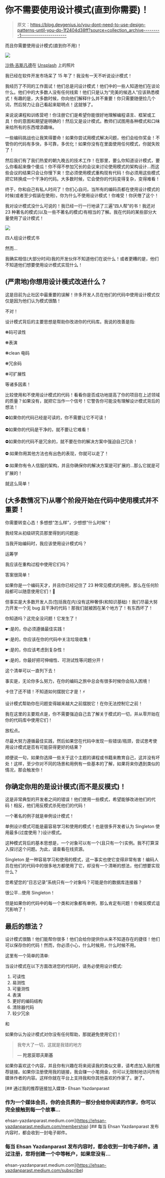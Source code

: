 # 你不需要使用设计模式(直到你需要)！

> 原文：<https://blog.devgenius.io/you-dont-need-to-use-design-patterns-until-you-do-1f2404d38ff?source=collection_archive---------1----------------------->

而且你需要使用设计模式(直到你不用)！

![](img/9be9d60a8a09f9fa896a33a93f3c46d7.png)

[沙扬·吉斯凡德](https://unsplash.com/@shayangh96?utm_source=medium&utm_medium=referral)在 [Unsplash](https://unsplash.com?utm_source=medium&utm_medium=referral) 上的照片

我已经在软件开发市场呆了 15 年了！我没有一天不听说设计模式！

我经历了不同的工作面试！他们总是问设计模式！他们中的一些人知道他们在谈论什么。他们中的大多数人没有任何线索！他们只是认为“完美的候选人”应该熟悉模式！有趣的是，大多数时候，你向他们解释什么并不重要！你只需要随便捡几个词，然后努力让自己看起来聪明点！这就够了。

来说说课程和训练营吧！你注册它们是希望你能很好地理解编程语言、框架或工具！你的意图和期望是明确的！然后又是设计模式。教师们试图用各种模式和口味来给所有的东西增添趣味。

一些编码挑战也让我笑得要命！如果你尝试用模式解决问题，他们会给你奖金！不管你的代码有多快，多可靠，多优化！如果你没有在里面使用任何模式，你就失败了！

然后我们有了我们热爱的朝九晚五的技术工作！在那里，要么你知道设计模式，要么你看起来像个傻瓜！你不得不参加冗长的会议来讨论使用模式的架构设计…而这些会议的结果只会让你慢下来！您必须使用模式重构现有代码！你必须用这些模式把它转换成一个干净的代码。大多数时候，它会使你的代码变得复杂，变得难看！

终于，你和自己有私人时间了！你扪心自问，当所有的编码员都在使用设计模式的时候(或者至少假装在使用)，你为什么不使用设计模式！你难受！你厌倦了这个！

我对设计模式没什么可说的！我已经一行一行地读了三遍“四人帮”的书！我还对 23 种著名的模式(以及一些不著名的模式)有相当的了解。我在代码的某些部分大量使用了设计模式！

![](img/ab75720ac56f1747b36bd486eef75c46.png)

四人组设计模式书

然而…

我确实相信(大部分时间)我的开发伙伴不知道他们在说什么！或者更糟的是，他们不知道他们想要使用设计模式实现什么！

## (严肃地)你想用设计模式改进什么？

这是目前为止社区中最重要的误解！许多开发人员在他们的代码中使用设计模式仅仅是因为他们认为模式很酷！

不对！

设计模式背后的主要思想是帮助你改进你的代码库。我说的改善是指:

❋码可读性

❋表演

❋clean 电码

❋冗余码

❋可扩展性

等诸多因素！

比较使用和不使用设计模式的代码！看看你是否成功地提高了你的项目在上述领域的质量？如果没有，就把它当作一个信号！它警告你可能没有理解设计模式背后的想法！

⛔如果你的代码已经是可读的，你不需要让它不可读！

⛔如果你的代码是干净的，就不要让它难看！

⛔如果你的代码不是冗余的，就不要在你的解决方案中强迫自己冗余！

⛔:如果你用其他方法也有出色的表现，你就可以走了！

⛔:如果你有令人信服的架构，并且你确保你的解决方案是可扩展的…那么它就是可扩展的！

就这么简单！

## (大多数情况下)从哪个阶段开始在代码中使用模式并不重要！

你需要转变心态！多想想“怎么样”，少想想“什么时候”！

我经常从初级研究员那里得到的问题是:

当我开始编码时，我应该使用设计模式吗？

运筹学

我应该在重构过程中使用它们吗？

答案很简单！

如果你是一个编码天才，并且你已经记住了 23 种常见模式的用例，那么在任何阶段都可以随意使用它们！👏

但事实是大多数开发人员(包括我在内)没有这种奢侈(和知识基础)！我们尽最大努力开发一个无 bug 且干净的代码！那我们就被困在某个地方了！有东西坏了！

你知道吗？这完全没问题！它发生了！

☛:是的，你必须遵循最佳实践！

☛:是的，你应该在你的代码中关注垃圾收集！

☛:是的，你应该考虑到复杂性！

☛:是的，你最好把可伸缩性、可测试性等问题分开！

这个清单可以一直列下去！

事实是，无论你多么努力，在你的编码之旅中总会有很多时候你会陷入困境！

卡住了还不错！不知道如何摆脱它才是！⚡️

设计模式帮助你在问题变得越来越大之前摆脱它！在你无法控制它之前！

我在这里的主要观点是，你不需要强迫自己去了解关于模式的一切，并从零开始在你的代码库中使用它们！

放松点。

尽最大努力遵循最佳实践，然后如果您在代码中发现一些错误/瓶颈，尝试思考使用设计模式是否有可能获得更好的结果？

顺便说一句，如果你选择一些关于这个主题的课程或书籍来教育自己，这并没有坏处！这样，至少你对不同的场景和用例有一些基本的了解，如果将来你遇到类似的情况，那会触发你！

## 你确定你用的是设计模式(而不是反模式)！

这是非常典型的开发者之间的错误！他们使用一些模式，希望能够改进他们的代码！相反，他们用反模式杀死他们的代码！

一个著名的例子就是单例设计模式！

单例设计模式可能是最容易学习和使用的模式！也是很多开发者认为 Singleton 使用最多(过度使用？)设计模式。

这种模式背后的基本思想是，一个对象可以有一个(且只有一个)实例。我不打算深入探讨这个问题。为此，请查看在线资源。

Singleton 是一种容易学习和使用的模式，这一事实也使它变得非常有害！编码人员在他们的代码中的很多地方都使用了它，却没有一个清晰的想法，他们想要实现什么？

您希望您的“日志记录”系统只有一个对象吗？可能是你的数据库连接器？

很公平…使用 Singleton！

但是如果你的代码中的每一个类和对象都有单例，那么肯定有问题！你被反模式诅咒影响了！

## 最后的想法？

设计模式很酷！他们能帮你很多！他们会给你提供你从来不知道存在的捷径！他们可以保存你的代码！然而，你必须小心，什么时候用，什么时候不用。

这里有一个简单的清单:

当设计模式在以下方面改进您的代码时，请务必使用设计模式:

1.  可读性
2.  易测性
3.  可量测性
4.  表演
5.  更好的编码结构
6.  清除器代码
7.  较少冗余

和

如果你认为设计模式对你没有任何帮助，那就避免使用它们！

> 我夸大了一切，这就是我错的地方
> 
> — **陀思妥耶夫斯基**

如果你喜欢这个内容，并且你有兴趣在将来阅读我的类似文章，请考虑加入我的推荐链接。如果你注册使用我的链接，我会赚一小笔佣金，你可以无限制地访问所有媒体作者的内容。这样你就在平台上支持我和你其他喜欢的作家了。谢了。

[](https://ehsan-yazdanparast.medium.com/membership) [## 通过我的推荐链接加入媒体- Ehsan Yazdanparast

### 作为一个媒体会员，你的会员费的一部分会给你阅读的作家，你可以完全接触到每一个故事…

ehsan-yazdanparast.medium.com](https://ehsan-yazdanparast.medium.com/membership) [](https://ehsan-yazdanparast.medium.com/subscribe) [## 每当 Ehsan Yazdanparast 发布内容时，都会收到一封电子邮件。

### 每当 Ehsan Yazdanparast 发布内容时，都会收到一封电子邮件。通过注册，您将创建一个中等帐户，如果您没有…

ehsan-yazdanparast.medium.com](https://ehsan-yazdanparast.medium.com/subscribe)